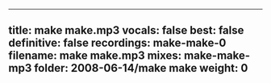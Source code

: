 
---
title: make make.mp3
vocals: false
best: false
definitive: false
recordings: make-make-0
filename: make make.mp3
mixes: make-make-mp3
folder: 2008-06-14/make make
weight: 0
---
